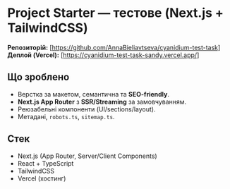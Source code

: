 # Project Starter — тестове (Next.js + TailwindCSS)

**Репозиторій:** [https://github.com/AnnaBieliavtseva/cyanidium-test-task] 
**Деплой (Vercel):** [https://cyanidium-test-task-sandy.vercel.app/]

## Що зроблено
- Верстка за макетом, семантична та **SEO-friendly**.
- **Next.js App Router** з **SSR/Streaming** за замовчуванням.
- Реюзабельні компоненти (UI/sections/layout).
- Метадані, `robots.ts`, `sitemap.ts`.

## Стек
- Next.js (App Router, Server/Client Components)
- React + TypeScript
- TailwindCSS
- Vercel (хостинг)